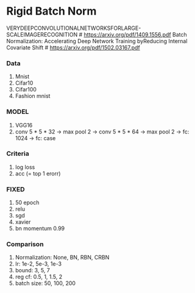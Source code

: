 # Rigid Batch Norm

VERYDEEPCONVOLUTIONALNETWORKSFORLARGE-SCALEIMAGERECOGNITION # https://arxiv.org/pdf/1409.1556.pdf
Batch Normalization: Accelerating Deep Network Training byReducing Internal Covariate Shift # https://arxiv.org/pdf/1502.03167.pdf


### Data
1. Mnist
2. Cifar10
3. Cifar100
4. Fashion mnist


### MODEL
1. VGG16
2. conv 5 * 5 * 32 -> max pool 2 -> conv 5 * 5 * 64 -> max pool 2 -> fc: 1024 -> fc: case


### Criteria
1. log loss
2. acc (= top 1 erorr)


### FIXED
1. 50 epoch
2. relu
3. sgd
4. xavier
5. bn momentum 0.99


### Comparison
1. Normalization: None, BN, RBN, CRBN
2. lr: 1e-2, 5e-3, 1e-3
3. bound: 3, 5, 7
4. reg cf: 0.5, 1, 1.5, 2
5. batch size: 50, 100, 200
